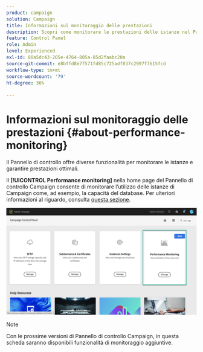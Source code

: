 ```yaml
---
product: campaign
solution: Campaign
title: Informazioni sul monitoraggio delle prestazioni
description: Scopri come monitorare le prestazioni delle istanze nel Pannello di controllo Campaign
feature: Control Panel
role: Admin
level: Experienced
exl-id: 80a5dc43-205e-4764-805a-85d2faabc20a
source-git-commit: e8bffd8e7f571fd85c725adf837c2997f7615fcd
workflow-type: tm+mt
source-wordcount: '79'
ht-degree: 36%

---
```


# Informazioni sul monitoraggio delle prestazioni {#about-performance-monitoring}

Il Pannello di controllo offre diverse funzionalità per monitorare le istanze e garantire prestazioni ottimali.

Il **[!UICONTROL Performance monitoring]** nella home page del Pannello di controllo Campaign consente di monitorare l’utilizzo delle istanze di Campaign come, ad esempio, la capacità del database. Per ulteriori informazioni al riguardo, consulta [questa sezione](../../performance-monitoring/using/database-monitoring.md).

![](assets/performance_card.png)

>[!NOTE]
>
>Con le prossime versioni di Pannello di controllo Campaign, in questa scheda saranno disponibili funzionalità di monitoraggio aggiuntive.

